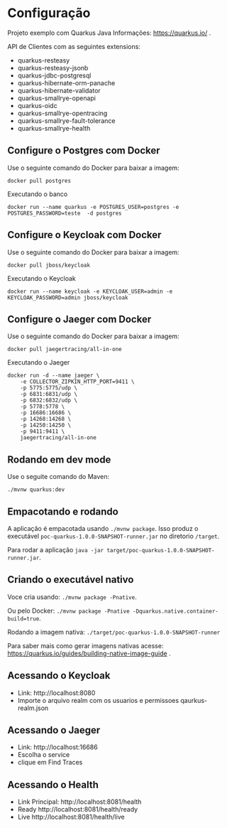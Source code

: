 # Configuração

Projeto exemplo com Quarkus Java
Informações: https://quarkus.io/ .

API de Clientes com as seguintes extensions:
- quarkus-resteasy
- quarkus-resteasy-jsonb
- quarkus-jdbc-postgresql
- quarkus-hibernate-orm-panache
- quarkus-hibernate-validator
- quarkus-smallrye-openapi
- quarkus-oidc
- quarkus-smallrye-opentracing
- quarkus-smallrye-fault-tolerance
- quarkus-smallrye-health

## Configure o Postgres com Docker

Use o seguinte comando do Docker para baixar a imagem:
```
docker pull postgres
```
Executando o banco 
```
docker run --name quarkus -e POSTGRES_USER=postgres -e POSTGRES_PASSWORD=teste  -d postgres
```

## Configure o Keycloak com Docker

Use o seguinte comando do Docker para baixar a imagem:
```
docker pull jboss/keycloak
```
Executando o Keycloak 
```
docker run --name keycloak -e KEYCLOAK_USER=admin -e KEYCLOAK_PASSWORD=admin jboss/keycloak
```
## Configure o Jaeger com Docker

Use o seguinte comando do Docker para baixar a imagem:
```
docker pull jaegertracing/all-in-one
```
Executando o Jaeger 
```
docker run -d --name jaeger \
    -e COLLECTOR_ZIPKIN_HTTP_PORT=9411 \
    -p 5775:5775/udp \
    -p 6831:6831/udp \
    -p 6832:6832/udp \
    -p 5778:5778 \
    -p 16686:16686 \
    -p 14268:14268 \
    -p 14250:14250 \
    -p 9411:9411 \
    jaegertracing/all-in-one
```

## Rodando em dev mode

Use o seguite comando do Maven:
```
./mvnw quarkus:dev
```

## Empacotando e rodando

A aplicação é empacotada usando `./mvnw package`.
Isso produz o executável `poc-quarkus-1.0.0-SNAPSHOT-runner.jar` no diretorio `/target`.

Para rodar a aplicação `java -jar target/poc-quarkus-1.0.0-SNAPSHOT-runner.jar`.

## Criando o executável nativo

Voce cria usando: `./mvnw package -Pnative`.

Ou pelo Docker: `./mvnw package -Pnative -Dquarkus.native.container-build=true`.

Rodando a imagem nativa: `./target/poc-quarkus-1.0.0-SNAPSHOT-runner`

Para saber mais como gerar imagens nativas acesse: https://quarkus.io/guides/building-native-image-guide .

## Acessando o Keycloak

- Link: http://localhost:8080
- Importe o arquivo realm com os usuarios e permissoes qaurkus-realm.json 

## Acessando o Jaeger

- Link: http://localhost:16686
- Escolha o service
- clique em Find Traces

## Acessando o Health

- Link Principal: http://localhost:8081/health
- Ready http://localhost:8081/health/ready
- Live http://localhost:8081/health/live



